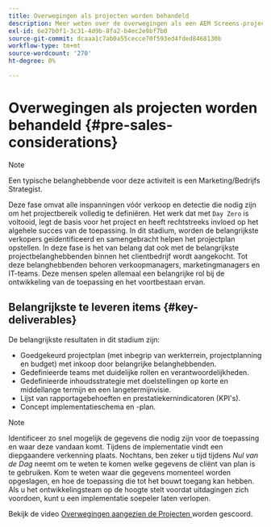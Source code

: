 ```yaml
---
title: Overwegingen als projecten worden behandeld
description: Meer weten over de overwegingen als een AEM Screens-project binnen bereik is.
exl-id: 6e27b0f1-3c31-4d9b-8fa2-b4ec2e9bf7b0
source-git-commit: dcaaa1c7ab0a55cecce70f593ed4fded8468130b
workflow-type: tm+mt
source-wordcount: '270'
ht-degree: 0%

---
```


# Overwegingen als projecten worden behandeld {#pre-sales-considerations}

>[!NOTE]
>Een typische belanghebbende voor deze activiteit is een Marketing/Bedrijfs Strategist.

Deze fase omvat alle inspanningen vóór verkoop en detectie die nodig zijn om het projectbereik volledig te definiëren. Het werk dat met `Day Zero` is voltooid, legt de basis voor het project en heeft rechtstreeks invloed op het algehele succes van de toepassing.
In dit stadium, worden de belangrijkste verkopers geïdentificeerd en samengebracht helpen het projectplan opstellen. In deze fase is het van belang dat ook met de belangrijkste projectbelanghebbenden binnen het clientbedrijf wordt aangekocht. Tot deze belanghebbenden behoren verkoopmanagers, marketingmanagers en IT-teams. Deze mensen spelen allemaal een belangrijke rol bij de ontwikkeling van de toepassing en het voortbestaan ervan.

## Belangrijkste te leveren items {#key-deliverables}

De belangrijkste resultaten in dit stadium zijn:

* Goedgekeurd projectplan (met inbegrip van werkterrein, projectplanning en budget) met inkoop door belangrijke belanghebbenden.
* Gedefinieerde teams met duidelijke rollen en verantwoordelijkheden.
* Gedefinieerde inhoudsstrategie met doelstellingen op korte en middellange termijn en een langetermijnvisie.
* Lijst van rapportagebehoeften en prestatiekernindicatoren (KPI&#39;s).
* Concept implementatieschema en -plan.

>[!NOTE]
>
>Identificeer zo snel mogelijk de gegevens die nodig zijn voor de toepassing en waar deze vandaan komt. Tijdens de implementatie vindt een diepgaandere verkenning plaats. Nochtans, ben zeker u tijd tijdens *Nul van de Dag* neemt om te weten te komen welke gegevens de cliënt van plan is te gebruiken. Kom te weten waar die gegevens momenteel worden opgeslagen, en hoe de toepassing die tot het bouwt toegang kan hebben. Als u het ontwikkelingsteam op de hoogte stelt voordat uitdagingen zich voordoen, kunt u een implementatie soepeler laten verlopen.

Bekijk de video [ Overwegingen aangezien de Projecten ](https://experienceleague.adobe.com/nl/docs/experience-manager-screens/user-guide/digital-signage-network/project-considerations) worden gescoord.
